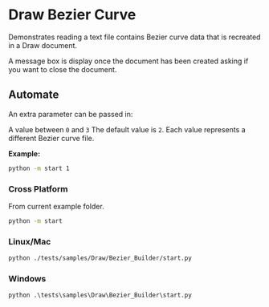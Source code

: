 # Draw Bezier Curve

Demonstrates reading a text file contains Bezier curve data that is recreated in a Draw document.

A message box is display once the document has been created asking if you want to close the document.

## Automate

An extra parameter can be passed in:

A value between `0` and `3` The default value is `2`.
Each value represents a different Bezier curve file.

**Example:**

```sh
python -m start 1
```

### Cross Platform

From current example folder.

```sh
python -m start
```

### Linux/Mac

```sh
python ./tests/samples/Draw/Bezier_Builder/start.py
```

### Windows

```ps
python .\tests\samples\Draw\Bezier_Builder\start.py
```
